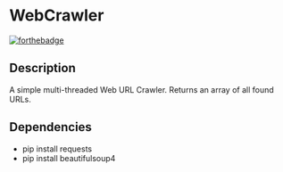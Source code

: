 # WebCrawler

[![forthebadge](https://forthebadge.com/images/badges/made-with-python.svg)](https://forthebadge.com)

## Description

A simple multi-threaded Web URL Crawler. Returns an array of all found URLs.

## Dependencies

- pip install requests
- pip install beautifulsoup4
